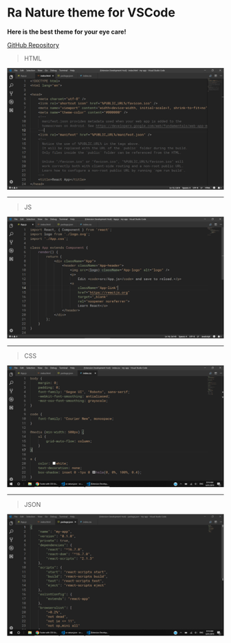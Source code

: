 # Ra Nature theme for VSCode

**Here is the best theme for your eye care!**

[GitHub Repository](https://github.com/rahmanyerli/ra-nature)

> HTML

![Screen Shot-III](./images/html.png)

---

> JS

![Screen Shot-II](./images/js.png)

---

> CSS

![Screen Shot-III](./images/css.png)

---

> JSON

![Screen Shot-I](./images/json.png)

